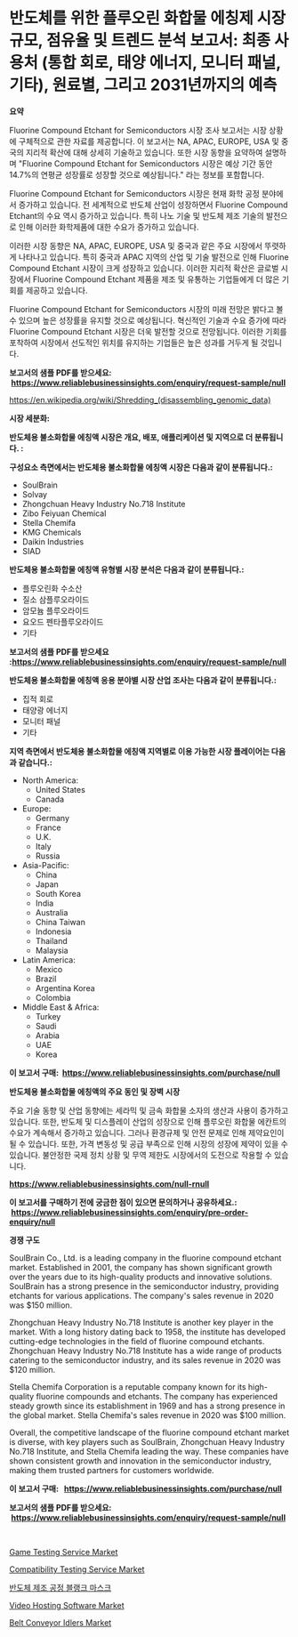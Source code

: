 <p><h1>반도체를 위한 플루오린 화합물 에칭제 시장 규모, 점유율 및 트렌드 분석 보고서: 최종 사용처 (통합 회로, 태양 에너지, 모니터 패널, 기타), 원료별, 그리고 2031년까지의 예측</h1></p><p><strong>요약</strong></p>
<p><p>Fluorine Compound Etchant for Semiconductors 시장 조사 보고서는 시장 상황에 구체적으로 관한 자료를 제공합니다. 이 보고서는 NA, APAC, EUROPE, USA 및 중국의 지리적 확산에 대해 상세히 기술하고 있습니다. 또한 시장 동향을 요약하여 설명하며 "Fluorine Compound Etchant for Semiconductors 시장은 예상 기간 동안 14.7%의 연평균 성장률로 성장할 것으로 예상됩니다." 라는 정보를 포함합니다. </p><p>Fluorine Compound Etchant for Semiconductors 시장은 현재 화학 공정 분야에서 증가하고 있습니다. 전 세계적으로 반도체 산업이 성장하면서 Fluorine Compound Etchant의 수요 역시 증가하고 있습니다. 특히 나노 기술 및 반도체 제조 기술의 발전으로 인해 이러한 화학제품에 대한 수요가 증가하고 있습니다. </p><p>이러한 시장 동향은 NA, APAC, EUROPE, USA 및 중국과 같은 주요 시장에서 뚜렷하게 나타나고 있습니다. 특히 중국과 APAC 지역의 산업 및 기술 발전으로 인해 Fluorine Compound Etchant 시장이 크게 성장하고 있습니다. 이러한 지리적 확산은 글로벌 시장에서 Fluorine Compound Etchant 제품을 제조 및 유통하는 기업들에게 더 많은 기회를 제공하고 있습니다.</p><p>Fluorine Compound Etchant for Semiconductors 시장의 미래 전망은 밝다고 볼 수 있으며 높은 성장률을 유지할 것으로 예상됩니다. 혁신적인 기술과 수요 증가에 따라 Fluorine Compound Etchant 시장은 더욱 발전할 것으로 전망됩니다. 이러한 기회를 포착하여 시장에서 선도적인 위치를 유지하는 기업들은 높은 성과를 거두게 될 것입니다.</p></p>
<p><strong>보고서의 샘플 PDF를 받으세요: &nbsp;<a href="https://www.reliablebusinessinsights.com/enquiry/request-sample/null">https://www.reliablebusinessinsights.com/enquiry/request-sample/null</a></strong></p>
<p><a href="https://en.wikipedia.org/wiki/Shredding_(disassembling_genomic_data)">https://en.wikipedia.org/wiki/Shredding_(disassembling_genomic_data)</a></p>
<p><strong>시장 세분화:</strong></p>
<p><strong> 반도체용 불소화합물 에칭액 시장은 개요, 배포, 애플리케이션 및 지역으로 더 분류됩니다. :</strong></p>
<p><strong>구성요소 측면에서는 반도체용 불소화합물 에칭액 시장은 다음과 같이 분류됩니다.:</strong></p>
<p><ul><li>SoulBrain</li><li>Solvay</li><li>Zhongchuan Heavy Industry No.718 Institute</li><li>Zibo Feiyuan Chemical</li><li>Stella Chemifa</li><li>KMG Chemicals</li><li>Daikin Industries</li><li>SIAD</li></ul></p>
<p><strong> 반도체용 불소화합물 에칭액 유형별 시장 분석은 다음과 같이 분류됩니다.:</strong></p>
<p><ul><li>플루오린화 수소산</li><li>질소 삼플루오라이드</li><li>암모늄 플루오라이드</li><li>요오드 펜타플루오라이드</li><li>기타</li></ul></p>
<p><strong>보고서의 샘플 PDF를 받으세요 :<a href="https://www.reliablebusinessinsights.com/enquiry/request-sample/null">https://www.reliablebusinessinsights.com/enquiry/request-sample/null</a></strong></p>
<p><strong> 반도체용 불소화합물 에칭액 응용 분야별 시장 산업 조사는 다음과 같이 분류됩니다.:</strong></p>
<p><ul><li>집적 회로</li><li>태양광 에너지</li><li>모니터 패널</li><li>기타</li></ul></p>
<p><strong>지역 측면에서 반도체용 불소화합물 에칭액 지역별로 이용 가능한 시장 플레이어는 다음과 같습니다.:</strong></p>
<p><ul>
    <li>
        North America:
        <ul>
            <li>United States</li>
            <li>Canada</li>
        </ul>
    </li>
    <li>
        Europe:
        <ul>
            <li>Germany</li>
            <li>France</li>
            <li>U.K.</li>
            <li>Italy</li>
            <li>Russia</li>
        </ul>
    </li>
    <li>
        Asia-Pacific:
        <ul>
            <li>China</li>
            <li>Japan</li>
            <li>South Korea</li>
            <li>India</li>
            <li>Australia</li>
            <li>China Taiwan</li>
            <li>Indonesia</li>
            <li>Thailand</li>
            <li>Malaysia</li>
        </ul>
    </li>
    <li>
        Latin America:
        <ul>
            <li>Mexico</li>
            <li>Brazil</li>
            <li>Argentina Korea</li>
            <li>Colombia</li>
        </ul>
    </li>
    <li>
        Middle East & Africa:
        <ul>
            <li>Turkey</li>
            <li>Saudi</li>
            <li>Arabia</li>
            <li>UAE</li>
            <li>Korea</li>
        </ul>
    </li>
    </ul></p>
<p><strong>이 보고서 구매: &nbsp;<a href="https://www.reliablebusinessinsights.com/purchase/null">https://www.reliablebusinessinsights.com/purchase/null</a></strong></p>
<p><strong>반도체용 불소화합물 에칭액의 주요 동인 및 장벽 시장</strong></p>
<p><p>주요 기술 동향 및 산업 동향에는 세라믹 및 금속 화합물 소자의 생산과 사용이 증가하고 있습니다. 또한, 반도체 및 디스플레이 산업의 성장으로 인해 플루오린 화합물 에칸트의 수요가 계속해서 증가하고 있습니다. 그러나 환경규제 및 안전 문제로 인해 제약요인이 될 수 있습니다. 또한, 가격 변동성 및 공급 부족으로 인해 시장의 성장에 제약이 있을 수 있습니다. 불안정한 국제 정치 상황 및 무역 제한도 시장에서의 도전으로 작용할 수 있습니다.</p></p>
<p><strong><a href="https://www.reliablebusinessinsights.com/null-rnull">https://www.reliablebusinessinsights.com/null-rnull</a></strong></p>
<p><strong>이 보고서를 구매하기 전에 궁금한 점이 있으면 문의하거나 공유하세요.: &nbsp;<a href="https://www.reliablebusinessinsights.com/enquiry/pre-order-enquiry/null">https://www.reliablebusinessinsights.com/enquiry/pre-order-enquiry/null</a></strong></p>
<p><strong>경쟁 구도</strong></p>
<p><p>SoulBrain Co., Ltd. is a leading company in the fluorine compound etchant market. Established in 2001, the company has shown significant growth over the years due to its high-quality products and innovative solutions. SoulBrain has a strong presence in the semiconductor industry, providing etchants for various applications. The company's sales revenue in 2020 was $150 million.</p><p>Zhongchuan Heavy Industry No.718 Institute is another key player in the market. With a long history dating back to 1958, the institute has developed cutting-edge technologies in the field of fluorine compound etchants. Zhongchuan Heavy Industry No.718 Institute has a wide range of products catering to the semiconductor industry, and its sales revenue in 2020 was $120 million.</p><p>Stella Chemifa Corporation is a reputable company known for its high-quality fluorine compounds and etchants. The company has experienced steady growth since its establishment in 1969 and has a strong presence in the global market. Stella Chemifa's sales revenue in 2020 was $100 million.</p><p>Overall, the competitive landscape of the fluorine compound etchant market is diverse, with key players such as SoulBrain, Zhongchuan Heavy Industry No.718 Institute, and Stella Chemifa leading the way. These companies have shown consistent growth and innovation in the semiconductor industry, making them trusted partners for customers worldwide.</p></p>
<p><strong>이 보고서 구매: &nbsp; <a href="https://www.reliablebusinessinsights.com/purchase/null">https://www.reliablebusinessinsights.com/purchase/null</a></strong></p>
<p><strong>보고서의 샘플 PDF를 받으세요: &nbsp;<a href="https://www.reliablebusinessinsights.com/enquiry/request-sample/null">https://www.reliablebusinessinsights.com/enquiry/request-sample/null</a></strong><strong></strong></p>
<p>&nbsp;</p>
<p><p><a href="https://github.com/kumertitash/Market-Research-Report-List-1/blob/main/game-testing-service-market.md">Game Testing Service Market</a></p><p><a href="https://github.com/dancokkoe288/Market-Research-Report-List-1/blob/main/compatibility-testing-service-market.md">Compatibility Testing Service Market</a></p><p><a href="https://github.com/sougarounis/Market-Research-Report-List-4/blob/main/9622412122856.md">반도체 제조 공정 블랭크 마스크</a></p><p><a href="https://issuu.com/reportprime-2/docs/video-hosting-software-market-size-2030.pptx">Video Hosting Software Market</a></p><p><a href="https://www.linkedin.com/pulse/belt-conveyor-idlers-market-forecasts-trends-impact-analysis-8h65e?trackingId=5DivtukJeGePb%2Fizl1OQrg%3D%3D">Belt Conveyor Idlers Market</a></p></p>